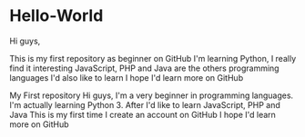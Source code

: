# Hello-World

Hi guys,

This is my first repository as beginner on GitHub
I'm learning Python, I really find it interesting
JavaScript, PHP and Java are the others programming languages I'd also like to learn
I hope I'd learn more on GitHub

My First repository
Hi guys,
I'm a very beginner in programming languages. I'm actually learning Python 3.
After I'd like to learn JavaScript, PHP and Java
This is my first time I create an account on GitHub
I hope I'd learn more on GitHub
